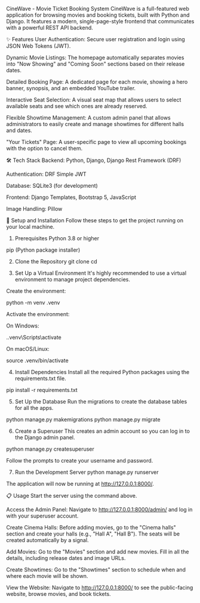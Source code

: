 CineWave - Movie Ticket Booking System
CineWave is a full-featured web application for browsing movies and booking tickets, built with Python and Django. It features a modern, single-page-style frontend that communicates with a powerful REST API backend.

✨ Features
User Authentication: Secure user registration and login using JSON Web Tokens (JWT).

Dynamic Movie Listings: The homepage automatically separates movies into "Now Showing" and "Coming Soon" sections based on their release dates.

Detailed Booking Page: A dedicated page for each movie, showing a hero banner, synopsis, and an embedded YouTube trailer.

Interactive Seat Selection: A visual seat map that allows users to select available seats and see which ones are already reserved.

Flexible Showtime Management: A custom admin panel that allows administrators to easily create and manage showtimes for different halls and dates.

"Your Tickets" Page: A user-specific page to view all upcoming bookings with the option to cancel them.

🛠️ Tech Stack
Backend: Python, Django, Django Rest Framework (DRF)

Authentication: DRF Simple JWT

Database: SQLite3 (for development)

Frontend: Django Templates, Bootstrap 5, JavaScript

Image Handling: Pillow

🚀 Setup and Installation
Follow these steps to get the project running on your local machine.

1. Prerequisites
Python 3.8 or higher

pip (Python package installer)

2. Clone the Repository
git clone <your-repository-url>
cd <your-project-directory>


3. Set Up a Virtual Environment
It's highly recommended to use a virtual environment to manage project dependencies.

Create the environment:

python -m venv .venv


Activate the environment:

On Windows:

.\.venv\Scripts\activate


On macOS/Linux:

source .venv/bin/activate


4. Install Dependencies
Install all the required Python packages using the requirements.txt file.

pip install -r requirements.txt


5. Set Up the Database
Run the migrations to create the database tables for all the apps.

python manage.py makemigrations
python manage.py migrate


6. Create a Superuser
This creates an admin account so you can log in to the Django admin panel.

python manage.py createsuperuser


Follow the prompts to create your username and password.

7. Run the Development Server
python manage.py runserver


The application will now be running at http://127.0.0.1:8000/.

📋 Usage
Start the server using the command above.

Access the Admin Panel: Navigate to http://127.0.0.1:8000/admin/ and log in with your superuser account.

Create Cinema Halls: Before adding movies, go to the "Cinema halls" section and create your halls (e.g., "Hall A", "Hall B"). The seats will be created automatically by a signal.

Add Movies: Go to the "Movies" section and add new movies. Fill in all the details, including release dates and image URLs.

Create Showtimes: Go to the "Showtimes" section to schedule when and where each movie will be shown.

View the Website: Navigate to http://127.0.0.1:8000/ to see the public-facing website, browse movies, and book tickets.